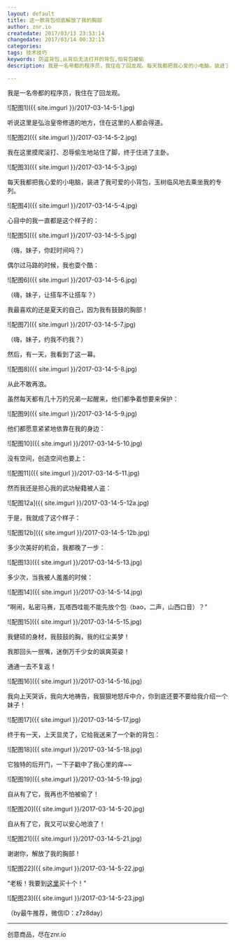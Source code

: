 ```yaml
---
layout: default
title: 这一款背包彻底解放了我的胸部
author: znr.io
createdate: 2017/03/13 23:53:14
changedate: 2017/03/14 00:32:13
categories:
tags: 技术技巧
keywords: 防盗背包,从背后无法打开的背包,怕背包被偷
description: 我是一名帝都的程序员，我住在了回龙观。每天我都把我心爱的小电脑，装进了我可爱的小背包，玉树临风地去乘坐我的专列。

---
```


我是一名帝都的程序员，我住在了回龙观。

![配图1]({{ site.imgurl }}/2017-03-14-5-1.jpg)


听说这里是弘治皇帝修道的地方，住在这里的人都会得道。

![配图2]({{ site.imgurl }}/2017-03-14-5-2.jpg)


我在这里摸爬滚打、忍辱偷生地站住了脚，终于住进了主卧。

![配图3]({{ site.imgurl }}/2017-03-14-5-3.jpg)


每天我都把我心爱的小电脑，装进了我可爱的小背包，玉树临风地去乘坐我的专列。

![配图4]({{ site.imgurl }}/2017-03-14-5-4.jpg)


心目中的我一直都是这个样子的：

![配图5]({{ site.imgurl }}/2017-03-14-5-5.jpg)

（嗨，妹子，你赶时间吗？）


偶尔过马路的时候，我也耍个酷：

![配图6]({{ site.imgurl }}/2017-03-14-5-6.jpg)

（嗨，妹子，让搭车不让搭车？）


我最喜欢的还是夏天的自己，因为我有鼓鼓的胸部！

![配图7]({{ site.imgurl }}/2017-03-14-5-7.jpg)

（嗨，妹子，约我不约我？）


然后，有一天，我看到了这一幕。

![配图8]({{ site.imgurl }}/2017-03-14-5-8.jpg)


从此不敢再浪。

虽然每天都有几十万的兄弟一起醒来，他们都争着想要来保护：

![配图9]({{ site.imgurl }}/2017-03-14-5-9.jpg)


他们都愿意紧紧地依靠在我的身边：

![配图10]({{ site.imgurl }}/2017-03-14-5-10.jpg)


没有空间，创造空间也要上：

![配图11]({{ site.imgurl }}/2017-03-14-5-11.jpg)


然而我还是担心我的武功秘籍被人盗：

![配图12a]({{ site.imgurl }}/2017-03-14-5-12a.jpg)


于是，我就成了这个样子：

![配图12b]({{ site.imgurl }}/2017-03-14-5-12b.jpg)


多少次美好的机会，我都晚了一步：

![配图13]({{ site.imgurl }}/2017-03-14-5-13.jpg)


多少次，当我被人羞羞的时候：

![配图14]({{ site.imgurl }}/2017-03-14-5-14.jpg)


“啊闹，私密马赛，瓦塔西哇能不能先放个包（bao，二声，山西口音）？”

![配图15]({{ site.imgurl }}/2017-03-14-5-15.jpg)


我健硕的身材，我鼓鼓的胸，我的红尘美梦！

我那回头一抿嘴，迷倒万千少女的飒爽英姿！

通通一去不复返！

![配图16]({{ site.imgurl }}/2017-03-14-5-16.jpg)


我向上天哭诉，我向大地祷告，我狠狠地怒斥中介，你到底还要不要给我介绍一个妹子！

![配图17]({{ site.imgurl }}/2017-03-14-5-17.jpg)

终于有一天，上天显灵了，它给我送来了一个新的背包： 

![配图18]({{ site.imgurl }}/2017-03-14-5-18.jpg)


它独特的后开门，一下子戳中了我心里的痒~~

![配图19]({{ site.imgurl }}/2017-03-14-5-19.jpg)


自从有了它，我再也不怕被偷了！

![配图20]({{ site.imgurl }}/2017-03-14-5-20.jpg)

自从有了它，我又可以安心地浪了！

![配图21]({{ site.imgurl }}/2017-03-14-5-21.jpg)


谢谢你，解放了我的胸部！

![配图22]({{ site.imgurl }}/2017-03-14-5-22.jpg)


“老板！我要到[这里](https://p.yiqifa.com/c?s=d47d9f13&w=882130&c=18634&i=43236&l=0&a=545091&pf=hwe&e=&t=http://you.163.com/item/detail?id=1073004&_stat_area=10&_stat_referer=search&_stat_query=%E8%83%8C%E5%8C%85&_stat_count=19)买十个！”

![配图23]({{ site.imgurl }}/2017-03-14-5-23.jpg)

（by最牛推荐，微信ID：z7z8day）

----

创意商品，尽在znr.io 
